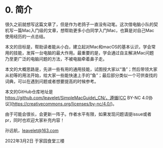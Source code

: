 # 0. 简介

很久之前就想写这篇文章了，但是作为老鸽子一直没有动笔。这次借电脑小队的契机写一篇Mac入门级的文章，想帮助更多小白同学入门Mac，也算是对自己Mac使用经历的一点总结。

本文的目标是，帮助读者能从小白，建立起对Mac和macOS的基本认识，学会常用的技能，发挥一台电脑的最大作用。最重要的是，学会通过自主解决Mac问题乃至更广泛的电脑问题的方法，不被电脑牵着鼻子走。

本文的大概思路是，先讲一些有用的通用技能，试图授大家以“渔”；然后带领大家从初等的用法开始，给大家一些能快速上手的“鱼”；最后部分类似一个可供查找的词典，可以在遇到问题或者想要提高的时候参考。

本文的GitHub仓库地址是 https://github.com/leavelet/SimpleMacGuide\_CN/，遵循[CC BY-NC 4.0协议](https://creativecommons.org/licenses/by-nc/4.0/)。

由于可能会很长，会更新一阵子。作者水平有限，如果发现问题请提issue或者pr，同时也欢迎大家补充内容！

孙远航，leavelet@163.com

2022年3月2日 于家园食堂三楼

